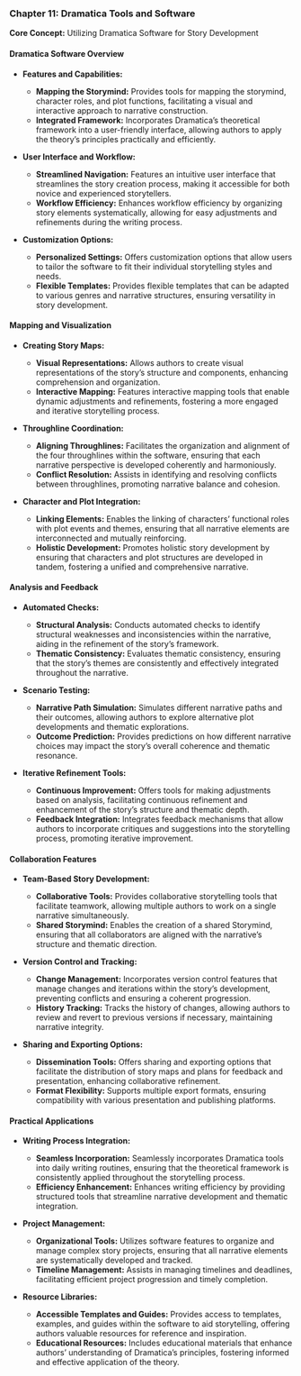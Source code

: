 ### **Chapter 11: Dramatica Tools and Software**

**Core Concept:** Utilizing Dramatica Software for Story Development

#### **Dramatica Software Overview**

- **Features and Capabilities:**

  - **Mapping the Storymind:** Provides tools for mapping the storymind, character roles, and plot functions, facilitating a visual and interactive approach to narrative construction.
  - **Integrated Framework:** Incorporates Dramatica’s theoretical framework into a user-friendly interface, allowing authors to apply the theory’s principles practically and efficiently.

- **User Interface and Workflow:**

  - **Streamlined Navigation:** Features an intuitive user interface that streamlines the story creation process, making it accessible for both novice and experienced storytellers.
  - **Workflow Efficiency:** Enhances workflow efficiency by organizing story elements systematically, allowing for easy adjustments and refinements during the writing process.

- **Customization Options:**
  - **Personalized Settings:** Offers customization options that allow users to tailor the software to fit their individual storytelling styles and needs.
  - **Flexible Templates:** Provides flexible templates that can be adapted to various genres and narrative structures, ensuring versatility in story development.

#### **Mapping and Visualization**

- **Creating Story Maps:**

  - **Visual Representations:** Allows authors to create visual representations of the story’s structure and components, enhancing comprehension and organization.
  - **Interactive Mapping:** Features interactive mapping tools that enable dynamic adjustments and refinements, fostering a more engaged and iterative storytelling process.

- **Throughline Coordination:**

  - **Aligning Throughlines:** Facilitates the organization and alignment of the four throughlines within the software, ensuring that each narrative perspective is developed coherently and harmoniously.
  - **Conflict Resolution:** Assists in identifying and resolving conflicts between throughlines, promoting narrative balance and cohesion.

- **Character and Plot Integration:**
  - **Linking Elements:** Enables the linking of characters’ functional roles with plot events and themes, ensuring that all narrative elements are interconnected and mutually reinforcing.
  - **Holistic Development:** Promotes holistic story development by ensuring that characters and plot structures are developed in tandem, fostering a unified and comprehensive narrative.

#### **Analysis and Feedback**

- **Automated Checks:**

  - **Structural Analysis:** Conducts automated checks to identify structural weaknesses and inconsistencies within the narrative, aiding in the refinement of the story’s framework.
  - **Thematic Consistency:** Evaluates thematic consistency, ensuring that the story’s themes are consistently and effectively integrated throughout the narrative.

- **Scenario Testing:**

  - **Narrative Path Simulation:** Simulates different narrative paths and their outcomes, allowing authors to explore alternative plot developments and thematic explorations.
  - **Outcome Prediction:** Provides predictions on how different narrative choices may impact the story’s overall coherence and thematic resonance.

- **Iterative Refinement Tools:**
  - **Continuous Improvement:** Offers tools for making adjustments based on analysis, facilitating continuous refinement and enhancement of the story’s structure and thematic depth.
  - **Feedback Integration:** Integrates feedback mechanisms that allow authors to incorporate critiques and suggestions into the storytelling process, promoting iterative improvement.

#### **Collaboration Features**

- **Team-Based Story Development:**

  - **Collaborative Tools:** Provides collaborative storytelling tools that facilitate teamwork, allowing multiple authors to work on a single narrative simultaneously.
  - **Shared Storymind:** Enables the creation of a shared Storymind, ensuring that all collaborators are aligned with the narrative’s structure and thematic direction.

- **Version Control and Tracking:**

  - **Change Management:** Incorporates version control features that manage changes and iterations within the story’s development, preventing conflicts and ensuring a coherent progression.
  - **History Tracking:** Tracks the history of changes, allowing authors to review and revert to previous versions if necessary, maintaining narrative integrity.

- **Sharing and Exporting Options:**
  - **Dissemination Tools:** Offers sharing and exporting options that facilitate the distribution of story maps and plans for feedback and presentation, enhancing collaborative refinement.
  - **Format Flexibility:** Supports multiple export formats, ensuring compatibility with various presentation and publishing platforms.

#### **Practical Applications**

- **Writing Process Integration:**

  - **Seamless Incorporation:** Seamlessly incorporates Dramatica tools into daily writing routines, ensuring that the theoretical framework is consistently applied throughout the storytelling process.
  - **Efficiency Enhancement:** Enhances writing efficiency by providing structured tools that streamline narrative development and thematic integration.

- **Project Management:**

  - **Organizational Tools:** Utilizes software features to organize and manage complex story projects, ensuring that all narrative elements are systematically developed and tracked.
  - **Timeline Management:** Assists in managing timelines and deadlines, facilitating efficient project progression and timely completion.

- **Resource Libraries:**
  - **Accessible Templates and Guides:** Provides access to templates, examples, and guides within the software to aid storytelling, offering authors valuable resources for reference and inspiration.
  - **Educational Resources:** Includes educational materials that enhance authors’ understanding of Dramatica’s principles, fostering informed and effective application of the theory.
